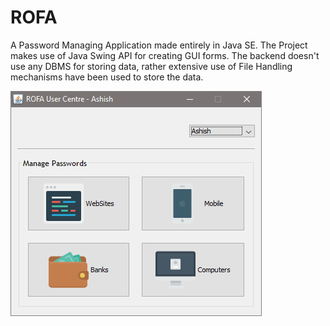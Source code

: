 # ROFA
A Password Managing Application made entirely in Java SE.
The Project makes use of Java Swing API for creating GUI forms.
The backend doesn't use any DBMS for storing data, rather extensive use of File Handling mechanisms have been used to store the data.

![ROFA Screenshot](./rofa.png)
